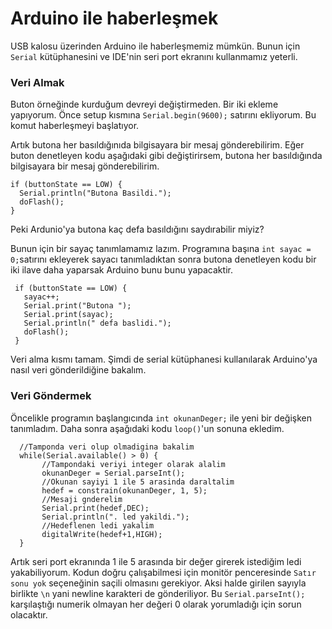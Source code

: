 # Arduino ile haberleşmek

USB kalosu üzerinden Arduino ile haberleşmemiz mümkün. Bunun için `Serial` kütüphanesini ve IDE'nin seri port ekranını kullanmamız yeterli.

### Veri Almak
Buton örneğinde kurduğum devreyi değiştirmeden. Bir iki ekleme yapıyorum. Önce setup kısmına `Serial.begin(9600);` satırını ekliyorum. Bu komut haberleşmeyi başlatıyor.

Artık butona her basıldığınıda bilgisayara bir mesaj gönderebilirim. Eğer buton denetleyen kodu aşağıdaki gibi değiştirirsem, butona her basıldığında bilgisayara bir mesaj gönderebilirim.  
  
   ```
  if (buttonState == LOW) {
     Serial.println("Butona Basildi.");
     doFlash();
   }
   ```
 Peki Ardunio'ya butona kaç defa basıldığını saydırabilir miyiz?
 
 Bunun için bir sayaç tanımlamamız lazım. Programına başına `int sayac = 0;`satırını ekleyerek sayacı tanımladıktan sonra butona denetleyen kodu bir iki ilave daha yaparsak Arduino bunu bunu yapacaktir.
 
 ````
  if (buttonState == LOW) {
    sayac++;
    Serial.print("Butona ");
    Serial.print(sayac);
    Serial.println(" defa baslidi.");
    doFlash();
  }
  ````
Veri alma kısmı tamam. Şimdi de serial kütüphanesi kullanılarak Arduino'ya nasıl veri gönderildiğine bakalım.

### Veri Göndermek

Öncelikle programın başlangıcında `int okunanDeger;` ile yeni bir değişken tanımladım. Daha sonra aşağıdaki kodu `loop()`'un sonuna ekledim.

````
  //Tamponda veri olup olmadigina bakalim
  while(Serial.available() > 0) {
       //Tampondaki veriyi integer olarak alalim
       okunanDeger = Serial.parseInt();            
       //Okunan sayiyi 1 ile 5 arasinda daraltalim
       hedef = constrain(okunanDeger, 1, 5);       
       //Mesaji gnderelim
       Serial.print(hedef,DEC);
       Serial.println(". led yakildi.");
       //Hedeflenen ledi yakalim
       digitalWrite(hedef+1,HIGH);
  }
  ````
  
Artık seri port ekranında 1 ile 5 arasında bir değer girerek istediğim ledi yakabiliyorum. Kodun doğru çalışabilmesi için monitör penceresinde `Satır sonu yok` seçeneğinin saçili olmasını gerekiyor. Aksi halde girilen sayıyla birlikte `\n` yani newline karakteri de gönderiliyor. Bu `Serial.parseInt();` karşılaştığı numerik olmayan her değeri 0 olarak yorumladığı için sorun olacaktır.  


